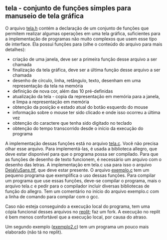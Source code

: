 ## tela - conjunto de funções simples para manuseio de tela gráfica

O arquivo [tela.h](tela.h) contém a declaração de um conjunto de funções que permitem realizar algumas operações em uma tela gráfica, suficientes para a implementação de programas não muito complexos que usem esse tipo de interface.
Ela possui funções para (olhe o conteúdo do arquivo para mais detalhes):
- criação de uma janela, deve ser a primeira função desse arquivo a ser chamada
- finalização da tela gráfica, deve ser a última função desse arquivo a ser chamada
- desenho de círculo, linha, retângulo, texto, desenham em uma representação da tela na memória
- definição de nova cor, além das 10 pré-definidas
- atualização da tela - copia da representação em memória para a janela, e limpa a representação em memória
- obtenção da posição e estado atual do botão esquerdo do mouse
- informação sobre o mouse ter sido clicado e onde isso ocorreu a última vez
- obtenção do caractere que tenha sido digitado no teclado
- obtenção do tempo transcorrido desde o início da execução do programa

A implementação dessas funções está no arquivo [tela.c](tela.c). Você não precisa olhar esse arquivo. Para implementá-las, é usada a biblioteca allegro, que deve estar disponível para que o programa possa ser compilado.
Para que as funções de desenho de texto funcionem, é necessário um arquivo com o desenho das letras. A implementação em tela.c usa para isso o arquivo [DejaVuSans.ttf](DejaVuSans.ttf), que deve estar presente.
O arquivo [exemplo.c](exemplo.c) tem um pequeno programa que exemplifica o uso dessas funções.
Para compilar um programa que use essas funções, deve-se compilar o programa, mais o arquivo tela.c e pedir para o compilador incluir diversas bibliotecas de função do allegro. Tem um comentário no início do arquivo exemplo.c com a linha de comando para compilar com o gcc.

Caso não esteja conseguindo a execução local do programa, tem uma cópia funcional desses arquivos no [replit](https://replit.com/@BenhurStein/testeallegro); faz um fork. A execução no replit é bem menos confortável que a execução local, por causa do atraso.

Um segundo exemplo ([exemplo2.c](exemplo2.c)) tem um programa um pouco mais elaborado (não tá no replit).

